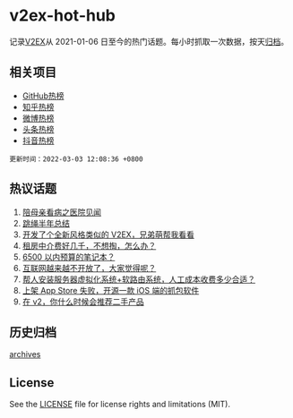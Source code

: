 # v2ex-hot-hub

 记录[V2EX](https://www.v2ex.com/)从 2021-01-06 日至今的热门话题。每小时抓取一次数据，按天[归档](archives)。
 
 ## 相关项目

- [GitHub热榜](https://github.com/lonnyzhang423/github-hot-hub)
- [知乎热榜](https://github.com/lonnyzhang423/zhihu-hot-hub)
- [微博热榜](https://github.com/lonnyzhang423/weibo-hot-hub)
- [头条热榜](https://github.com/lonnyzhang423/toutiao-hot-hub)
- [抖音热榜](https://github.com/lonnyzhang423/douyin-hot-hub)


 `更新时间：2022-03-03 12:08:36 +0800`

## 热议话题

1. [陪母亲看病之医院见闻](https://www.v2ex.com/t/837391)
1. [跳绳半年总结](https://www.v2ex.com/t/837397)
1. [开发了个全新风格类似的 V2EX，兄弟萌帮我看看](https://www.v2ex.com/t/837490)
1. [租房中介费好几千，不想掏，怎么办？](https://www.v2ex.com/t/837463)
1. [6500 以内预算的笔记本？](https://www.v2ex.com/t/837403)
1. [互联网越来越不开放了，大家觉得呢？](https://www.v2ex.com/t/837439)
1. [帮人安装服务器虚拟化系统+软路由系统，人工成本收费多少合适？](https://www.v2ex.com/t/837517)
1. [上架 App Store 失败，开源一款 iOS 端的抓包软件](https://www.v2ex.com/t/837396)
1. [在 v2，你什么时候会推荐二手产品](https://www.v2ex.com/t/837617)

## 历史归档

[archives](archives)

## License

See the [LICENSE](LICENSE) file for license rights and limitations (MIT).
